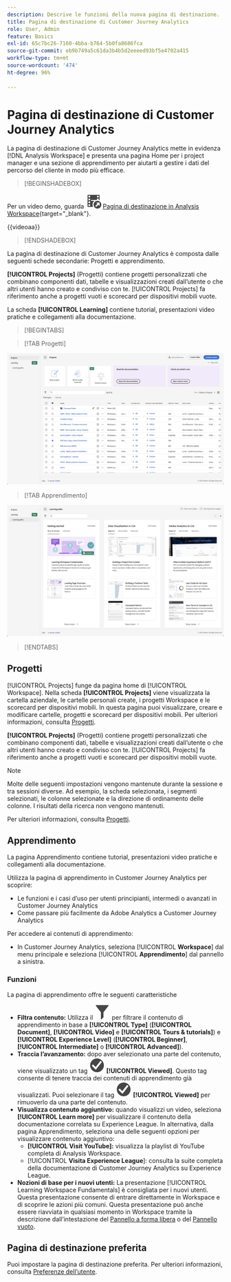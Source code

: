 ```yaml
---
description: Descrive le funzioni della nuova pagina di destinazione.
title: Pagina di destinazione di Customer Journey Analytics
role: User, Admin
feature: Basics
exl-id: 65c7bc26-7160-4bba-b764-5b0fa8686fca
source-git-commit: eb9b749a5c61da3b4b5d2eeeed93bf5e4702a415
workflow-type: tm+mt
source-wordcount: '474'
ht-degree: 96%

---
```


# Pagina di destinazione di Customer Journey Analytics

La pagina di destinazione di Customer Journey Analytics mette in evidenza [!DNL Analysis Workspace] e presenta una pagina Home per i project manager e una sezione di apprendimento per aiutarti a gestire i dati del percorso del cliente in modo più efficace.


>[!BEGINSHADEBOX]

Per un video demo, guarda ![VideoCheckedOut](/help/assets/icons/VideoCheckedOut.svg) [Pagina di destinazione in Analysis Workspace](https://video.tv.adobe.com/v/334278/?quality=12&learn=on){target="_blank"}.

{{videoaa}}

>[!ENDSHADEBOX]


La pagina di destinazione di Customer Journey Analytics è composta dalle seguenti schede secondarie: Progetti e apprendimento.

**[!UICONTROL Projects]** (Progetti) contiene progetti personalizzati che combinano componenti dati, tabelle e visualizzazioni creati dall’utente o che altri utenti hanno creato e condiviso con te. [!UICONTROL Projects] fa riferimento anche a progetti vuoti e scorecard per dispositivi mobili vuote.

La scheda **[!UICONTROL Learning]** contiene tutorial, presentazioni video pratiche e collegamenti alla documentazione.

>[!BEGINTABS]

>[!TAB Progetti]

![Pagina di destinazione Progetti](assets/landing-projects.png)

>[!TAB Apprendimento]

![Pagina di destinazione Apprendimento](assets/landing-learning.png)


>[!ENDTABS]

## Progetti

[!UICONTROL Projects] funge da pagina home di [!UICONTROL Workspace]. Nella scheda **[!UICONTROL Projects]** viene visualizzata la cartella aziendale, le cartelle personali create, i progetti Workspace e le scorecard per dispositivi mobili. In questa pagina puoi visualizzare, creare e modificare cartelle, progetti e scorecard per dispositivi mobili. Per ulteriori informazioni, consulta [Progetti](/help/analysis-workspace/build-workspace-project/freeform-overview.md).


**[!UICONTROL Projects]** (Progetti) contiene progetti personalizzati che combinano componenti dati, tabelle e visualizzazioni creati dall’utente o che altri utenti hanno creato e condiviso con te. [!UICONTROL Projects] fa riferimento anche a progetti vuoti e scorecard per dispositivi mobili vuote.

>[!NOTE]
>
>Molte delle seguenti impostazioni vengono mantenute durante la sessione e tra sessioni diverse. Ad esempio, la scheda selezionata, i segmenti selezionati, le colonne selezionate e la direzione di ordinamento delle colonne. I risultati della ricerca non vengono mantenuti.

Per ulteriori informazioni, consulta [Progetti](/help/analysis-workspace/build-workspace-project/freeform-overview.md).

<!--

### Customize table columns

To customize column widths, drag the vertical bar that separates each column. 

To add or remove columns from the list of projects, click the column icon (![Landing all](assets/select-column.png) ) in the top-right, then select or deselect column titles. 

The available columns are:

| Column name | Description | 
|---------|----------|
| [!UICONTROL **Name**] | Identifies the name of the project. |
| [!UICONTROL **Type**] | Indicates whether this type is a Workspace project, a Mobile scorecard, or a folder. |
| [!UICONTROL **Tags**] | Tags projects to organize them into groups. | 
| [!UICONTROL **Scheduled**] | Set to [!UICONTROL On] when a project is scheduled or [!UICONTROL Off] when it is not. Clicking the [!UICONTROL On] link lets you see information about the scheduled project. You can also [edit the project schedule](/help/analysis-workspace/export/t-schedule-report.md) if you are the project owner. |
| [!UICONTROL **Project role**] | Identifies the project roles: whether you are the project Owner and whether you have permissions to Edit or Duplicate the project. |
| [!UICONTROL **Report suite**] | Identifies the Report Suites that are associated with the project.<br>Tables and visualizations within a panel derive data from the report suite selected in the top right of the panel. The report suite also determines what components are available in the left rail. Within a project, you can use one or many report suites depending on your analysis use cases. The list of report suites is sorted on relevance. Adobe defines relevance based on how recently and frequently the suite has been used by the current user, and how frequently the suite is used within the organization. |
| [!UICONTROL **Owner**] | Identifies the person who created the project. |
| [!UICONTROL **Shared With**] | Shows who the project is currently shared with. |
| [!UICONTROL **Last Modified**] | The date and time when the project was last modified. |
| [!UICONTROL **Last Opened**] | Identifies the date that a project was last opened by the user who is currently viewing the Projects page. |
| [!UICONTROL **Last Used**] | Helps determine whether a project is valuable to users in your organization by showing the date and time when the project was last opened by any user within the organization.<p>Consider the following when viewing this column:</p><ul><li>Usage information is available starting in September 2023.</li><li>This column is available only to system administrators.</li></ul> |
| [!UICONTROL **Project ID**] | Can be used for debugging projects. |
| [!UICONTROL **Longest Date Range**] | Longer date ranges increase project complexity and may increase processing and load times. |
| [!UICONTROL **Number of queries**] | The total number of requests made to Analytics when the project loads. A higher number of project queries increases project complexity and may increase processing and load times. This data is available only after a project has loaded or a scheduled project was sent. |
| [!UICONTROL **Location**] | Shows the folder where the project is located. |

### Other UI elements on the Projects page

| UI element | Definition |
| --- | --- |
| Edit preferences | Lets you [!UICONTROL View Tutorials], and [Edit user preferences](/help/analysis-workspace/user-preferences.md). |
| [!UICONTROL Create new] | Opens the project modal where you can create a Workspace project or a Mobile scorecard or open a company template.  |
| [!UICONTROL Show less<br> Show more] | Toggles between not showing and showing the banner: ![Top banner](assets/top-banner.png) |
| [!UICONTROL Workspace project] | Creates a blank [Workspace project](/help/analysis-workspace/home.md) for you to  design and build. |
| [!UICONTROL Mobile scorecard] | Creates a blank [mobile scorecard](https://experienceleague.adobe.com/docs/analytics/analyze/mobapp/curator.html) for you to design and build. |
| [!UICONTROL Open Training Tutorial] | Opens the Workspace training tutorial that guides you through the process of building a new starter project in a step-by-step tutorial.|
| [!UICONTROL Open release notes] | Opens the Adobe Analytics section of the latest Adobe Experience Cloud release notes. |
| Filter icon | Filters by tags, report suites, owners, types, and other filters (Mine, Shared with me, Favorites, and Approved)  |
| Search bar | Searches all columns in the table. |
| Selection box | Selects one or more projects to display the project management actions you can perform: **Delete**, **Share**, **Rename**, **Copy**, **Unpin**, **Move Up**, **Move Down**, **Tag**, **Approve**, **Export CSV**, and **Move to**. You may not have permissions to perform all listed actions. |
| [!UICONTROL Favorites] | Adds a star next to a favorite project or folder that can be used as a filter. |
| [!UICONTROL Name] | Identifies the name of the project. |
| Pin icon | Pins items so they always appear at the top of your list but you can re-adjust the order by moving them up or down in the order. Use the ellipsis option menu and select **Move Up** or **Move down** in the list. |
| Info (i) icon | Displays the following information about a project: Type, Project Role, Owner, Description, and who it is shared with. It also indicates who can [edit or duplicate](/help/analysis-workspace/curate-share/share-projects.md) this project. |
| Ellipsis (...) | Displays the project management actions you can perform: **Delete**, **Share**, **Rename**, **Copy**, **Unpin**, **Move Up**, **Move Down**, **Tag**, **Approve**, **Export CSV**, and **Move to**. You may not have permissions to perform all listed actions. |
| SHOW: Folders & Projects or All Projects | Changes the view setting on the table to show folders and projects according to your folder organization **or** show all of your projects in an unorganized list. |
| < (Back button) | Returns you to your most recent landing page configuration in a Workspace project or a report. The page configuration you had when you left the landing page will persist when you return. |

-->

## Apprendimento

La pagina Apprendimento contiene tutorial, presentazioni video pratiche e collegamenti alla documentazione.

Utilizza la pagina di apprendimento in Customer Journey Analytics per scoprire:

* Le funzioni e i casi d’uso per utenti principianti, intermedi o avanzati in Customer Journey Analytics
* Come passare più facilmente da Adobe Analytics a Customer Journey Analytics

Per accedere ai contenuti di apprendimento:

* In Customer Journey Analytics, seleziona [!UICONTROL **Workspace**] dal menu principale e seleziona [!UICONTROL **Apprendimento**] dal pannello a sinistra.

### Funzioni

La pagina di apprendimento offre le seguenti caratteristiche

* **Filtra contenuto:** Utilizza il ![Filtro](/help/assets/icons/Filter.svg) per filtrare il contenuto di apprendimento in base a **[!UICONTROL Type]** (**[!UICONTROL Document]**, **[!UICONTROL Video]** e **[!UICONTROL Tours & tutorials]**) e **[!UICONTROL Experience Level]** (**[!UICONTROL Beginner]**, **[!UICONTROL Intermediate]** o **[!UICONTROL Advanced]**).
* **Traccia l’avanzamento:** dopo aver selezionato una parte del contenuto, viene visualizzato un tag ![CheckmarkCircle](/help/assets/icons/CheckmarkCircle.svg) **[!UICONTROL Viewed]**. Questo tag consente di tenere traccia dei contenuti di apprendimento già visualizzati. Puoi selezionare il tag ![CheckmarkCircle](/help/assets/icons/CheckmarkCircle.svg) **[!UICONTROL Viewed]** per rimuoverlo da una parte del contenuto.
* **Visualizza contenuto aggiuntivo:** quando visualizzi un video, seleziona **[!UICONTROL Learn more]** per visualizzare il contenuto della documentazione correlata su Experience League. In alternativa, dalla pagina Apprendimento, seleziona una delle seguenti opzioni per visualizzare contenuto aggiuntivo:
   * **[!UICONTROL Visit YouTube]:** visualizza la playlist di YouTube completa di Analysis Workspace.
   * [!UICONTROL **Visita Experience League**]: consulta la suite completa della documentazione di Customer Journey Analytics su Experience League.
* **Nozioni di base per i nuovi utenti:** La presentazione [!UICONTROL Learning Workspace Fundamentals] è consigliata per i nuovi utenti. Questa presentazione consente di entrare direttamente in Workspace e di scoprire le azioni più comuni. Questa presentazione può anche essere riavviata in qualsiasi momento in Workspace tramite la descrizione dall’intestazione del [Pannello a forma libera](/help/analysis-workspace/c-panels/freeform-panel.md) o del [Pannello vuoto](/help/analysis-workspace/c-panels/blank-panel.md).

## Pagina di destinazione preferita

Puoi impostare la pagina di destinazione preferita. Per ulteriori informazioni, consulta [Preferenze dell’utente](/help/analysis-workspace/user-preferences.md#general-preferences).

<!--
## Landing page FAQ {#landing-faq}

| Question | Answer |
| --- | --- |
| Does the work I do in the beta program UI carry over to the production [!UICONTROL Workspace] experience? | Yes, any work done in the beta carries over to the old/current [!UICONTROL Workspace] experience. |
| Is there a maximum number of projects I can pin? | No, there is no limit on the number of projects you can pin. |
| Can admins designate this landing page for their users? | No, admins cannot designate the landing page on behalf of users. Individual users must turn on the toggle themselves. |
| Are all reports that currently exist in [!DNL Reports & Analytics] still available? | No, the following reports were phased out, based on overall usage data: <ul><li>Any custom eVars/props/events/classifications<li>My Recommended Reports</li><li>Hourly/Daily/Weekly/Monthly/Quarterly/Yearly unique visitors</li><li>DailyWeekly/Monthly/Quarterly/Yearly unique customers</li><li>Action name depth</li><li>Action name summary</li><li>Add dashboard</li><li>Age</li><li>Audio support</li><li>Billing information</li><li>Clicks to page</li><li>Color depth</li><li>Cookie support</li><li>Cookies</li><li>Connection types</li><li>Creative elements</li><li>Credit card type</li><li>Cross sell</li><li>Custom event funnels</li><li>Custom links</li><li>Customer ID</li><li>Day of week</li><li>Entry action name</li><li>Exit action name</li><li>Exit links</li><li>Fallout</li><li>File downloads</li><li>Find in store</li><li>Full paths</li><li>Gender</li><li>Hit ype VISTA rule</li><li>Image support</li><li>Java</li><li>JavaScript</li><li>JavaScript version</li><li>Manage bookmarks</li><li>Manage dashboards</li><li>Monitor color depth</li><li>Monitor resolutions</li><li>Newsletter signups</li><li>Next action name</li><li>Next action name flow</li><li>Null searches</li><li>Operating system</li><li>Order review</li><li>Page of day</li><li>Pages not found</li><li>Pathfinder</li><li>Path length</li><li>Previous action name</li><li>Previous action name flow</li><li>Product activity</li><li>Product cost</li><li>Product department</li><li>Product inventory category</li><li>Product name</li><li>Product reviews</li><li>Product season</li><li>Product shares</li><li>Product zooms</li><li>Reload</li><li>Searches</li><li>Servers</li><li>Single page visits</li><li>Shipping information</li><li>Site hierarchy</li><li>Social mentions</li><li>Time of day</li><li>Time spent on action name</li><li>Video support</li><li>Visitor state</li></ul> | 
-->

